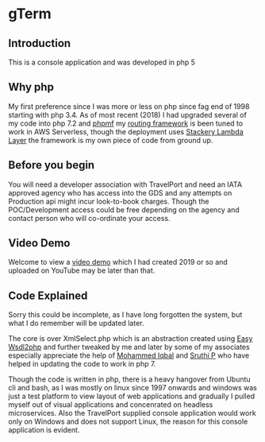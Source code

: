# gTerm 

## Introduction

This is a console application and was developed in php 5 

## Why php

My first preference since I was more or less on php since fag end of 1998 starting with php 3.4.
As of most recent (2018) I had upgraded several of my code into php 7.2 and [phpmf](https://github.com/jthoma/phpmf) my [routing framework](https://github.com/jthoma/phpmf/tree/master/examples/php-lambda) is been tuned to work in AWS Serverless, though the deployment uses [Stackery Lambda Layer](https://github.com/stackery/php-lambda-layer) the framework is my own piece of code from ground up.

## Before you begin

You will need a developer association with TravelPort and need an IATA approved agency who has access into the GDS and any attempts on Production api might incur look-to-book charges. Though the POC/Development access could be free depending on the agency and contact person who will co-ordinate your access. 

## Video Demo

Welcome to view a [video demo](https://youtu.be/30wohPsWBa4) which I had created 2019 or so and uploaded on YouTube may be later than that.


## Code Explained 

Sorry this could be incomplete, as I have long forgotten the system, but what I do remember will be updated later.

The core is over XmlSelect.php which is an abstraction created using [Easy Wsdl2php](https://sourceforge.net/projects/easywsdl2php/) and further tweaked by me and later by some of my associates especially appreciate the help of [Mohammed Iqbal](https://www.linkedin.com/in/mohammed-iqbal-khan/)  and [Sruthi P](https://www.linkedin.com/in/sruthi-p-1b9221127/) who have helped in updating the code to work in php 7.

Though the code is written in php, there is a heavy hangover from Ubuntu cli and bash, as I was mostly on linux since 1997 onwards and windows was just a test platform to view layout of web applications and gradually I pulled myself out of visual applications and concenrated on headless microservices. Also the TravelPort supplied console application would work only on Windows and does not support Linux, the reason for this console application is evident.
